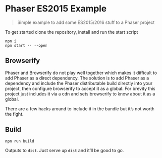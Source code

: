 
# Phaser ES2015 Example

> Simple example to add some ES2015/2016 stuff to a Phaser project

To get started clone the repository, install and run the start script

```
npm i
npm start -- --open
```

## Browserify

Phaser and Browserify do not play well together which makes it difficult to add Phaser as a direct dependency. The solution is to add Phaser as a dependency and include the Phaser distributable build directly into your project, then configure browserify to accept it as a global. For brevity this project just includes it via a cdn and sets browserify to know about it as a global.

There are a few hacks around to include it in the bundle but it’s not worth the fight.

## Build

```
npm run build
```

Outputs to `dist`. Just serve up `dist` and it’ll be good to go.
